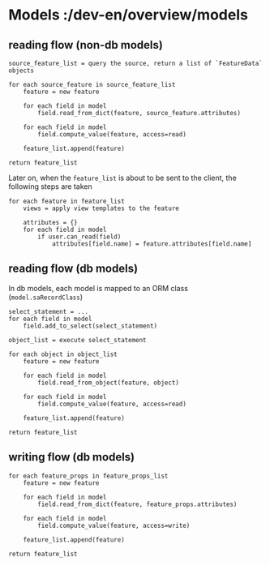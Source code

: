 # Models :/dev-en/overview/models


## reading flow (non-db models)


    source_feature_list = query the source, return a list of `FeatureData` objects
    
    for each source_feature in source_feature_list
        feature = new feature
        
        for each field in model
            field.read_from_dict(feature, source_feature.attributes)
        
        for each field in model
            field.compute_value(feature, access=read)
        
        feature_list.append(feature)

    return feature_list


Later on, when the `feature_list` is about to be sent to the client, the following steps are taken

    for each feature in feature_list
        views = apply view templates to the feature

        attributes = {}
        for each field in model
            if user.can_read(field)
                attributes[field.name] = feature.attributes[field.name]


## reading flow (db models)

In db models, each model is mapped to an ORM class (`model.saRecordClass`)

    select_statement = ...
    for each field in model
        field.add_to_select(select_statement)

    object_list = execute select_statement
    
    for each object in object_list
        feature = new feature

        for each field in model
            field.read_from_object(feature, object)

        for each field in model
            field.compute_value(feature, access=read)

        feature_list.append(feature)

    return feature_list

## writing flow (db models)


    for each feature_props in feature_props_list
        feature = new feature
        
        for each field in model
            field.read_from_dict(feature, feature_props.attributes)
        
        for each field in model
            field.compute_value(feature, access=write)
        
        feature_list.append(feature)

    return feature_list
